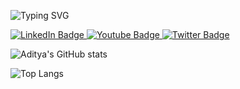 
![Typing SVG](https://readme-typing-svg.herokuapp.com?font=Bruno+Ace+SC&size=30&duration=3000&pause=1000&color=00F7E4&width=435&lines=Hello+Aditya+this+side+!!)

<div id="badges">
  <a href="https;//linkedin.com/in/aditya9277">
    <img src="https://img.shields.io/badge/LinkedIn-blue?style=for-the-badge&logo=linkedin&logoColor=white" alt="LinkedIn Badge"/>
  </a>
  <a href="your-youtube-URL">
    <img src="https://img.shields.io/badge/YouTube-red?style=for-the-badge&logo=youtube&logoColor=white" alt="Youtube Badge"/>
  </a>
  <a href="your-twitter-URL">
    <img src="https://img.shields.io/badge/Twitter-blue?style=for-the-badge&logo=twitter&logoColor=white" alt="Twitter Badge"/>
  </a>
</div>




![Aditya's GitHub stats](https://github-readme-stats.vercel.app/api?username=aditya9277&count_private=true&show_icons=true&hide=contribs&theme=chartreuse-dark&bg_color=00000000)

![Top Langs](https://github-readme-stats.vercel.app/api/top-langs/?username=aditya9277&layout=compact&theme=chartreuse-dark&bg_color=00000000)
<!--
**aditya9277/aditya9277** is a ✨ _special_ ✨ repository because its `README.md` (this file) appears on your GitHub profile.

Here are some ideas to get you started:

- 🔭 I’m currently working on ...
- 🌱 I’m currently learning ...
- 👯 I’m looking to collaborate on ...
- 🤔 I’m looking for help with ...
- 💬 Ask me about ...
- 📫 How to reach me: ...
- 😄 Pronouns: ...
- ⚡ Fun fact: ...
-->
